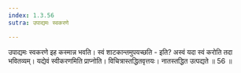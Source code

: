 ```yaml
---
index: 1.3.56
sutra: उपाद्यमः स्वकरणे

---
```

उपाद्यमः स्वकरणे इह कस्मान्न भवति। स्वं शाटकान्तमुपयच्छति - इति? अस्वं यदा स्वं करोति तदा भवितव्यम्। यद्येवं स्वीकरणमिति प्राप्नोति। विचित्रास्तद्धितवृत्तयः। नातस्तद्धित उत्पद्यते ॥ 56 ॥